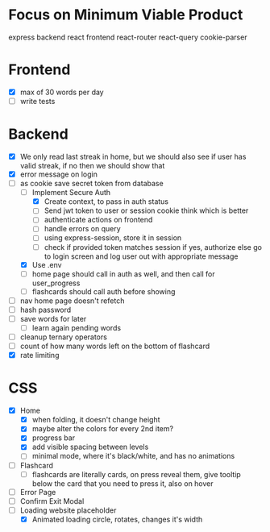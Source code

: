 # Focus on Minimum Viable Product
express backend
react frontend
react-router
react-query
cookie-parser

# Frontend
- [x] max of 30 words per day
- [ ] write tests

# Backend
- [x] We only read last streak in home, but we should also see
    if user has valid streak, if no then we should show that
- [x] error message on login
- [ ] as cookie save secret token from database
    - [ ] Implement Secure Auth
        - [x] Create context, to pass in auth status
        - [ ] Send jwt token to user
            or session cookie
            think which is better
        - [ ] authenticate actions on frontend
        - [ ] handle errors on query
        - [ ] using express-session, store it in session
        - [ ] check if provided token matches session
            if yes, authorize
            else go to login screen and log user out
            with appropriate message
    - [x] Use .env
    - [ ] home page should call in auth as well, and then call for user_progress
    - [ ] flashcards should call auth before showing
- [ ] nav home page doesn't refetch
- [ ] hash password
- [ ] save words for later
    - [ ] learn again pending words
- [ ] cleanup ternary operators
- [ ] count of how many words left on the bottom of flashcard
- [x] rate limiting

# CSS
- [x] Home
    - [x] when folding, it doesn't change height
    - [x] maybe alter the colors for every 2nd item?
    - [x] progress bar
    - [x] add visible spacing between levels
    - [ ] minimal mode, where it's black/white, and has no animations
- [ ] Flashcard
    - [ ] flashcards are literally cards, on press reveal them, give tooltip below the card that you need to press it, also on hover
- [ ] Error Page
- [ ] Confirm Exit Modal
- [ ] Loading website placeholder
    - [x] Animated loading circle, rotates, changes it's width
